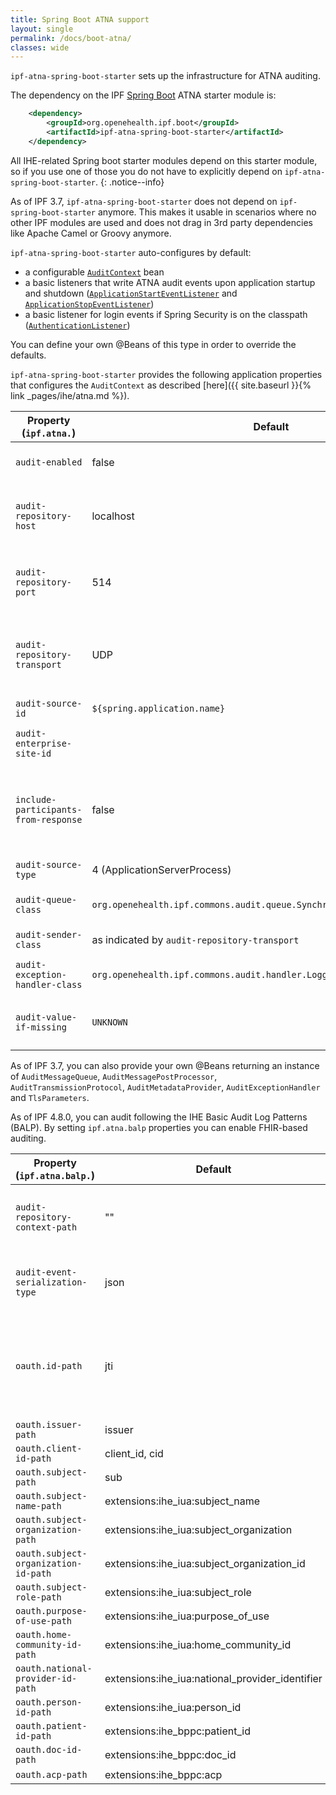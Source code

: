 ```yaml
---
title: Spring Boot ATNA support
layout: single
permalink: /docs/boot-atna/
classes: wide
---
```


`ipf-atna-spring-boot-starter` sets up the infrastructure for ATNA auditing.
 
The dependency on the IPF [Spring Boot] ATNA starter module is:

```xml
    <dependency>
        <groupId>org.openehealth.ipf.boot</groupId>
        <artifactId>ipf-atna-spring-boot-starter</artifactId>
    </dependency>
```

All IHE-related Spring boot starter modules depend on this starter module, so if you use one of those you do not have to
explicitly depend on `ipf-atna-spring-boot-starter`.
{: .notice--info}

As of IPF 3.7, `ipf-atna-spring-boot-starter` does not depend on `ipf-spring-boot-starter` anymore. This makes it
usable in scenarios where no other IPF modules are used and does not drag in 3rd party dependencies like Apache Camel
or Groovy anymore.

`ipf-atna-spring-boot-starter` auto-configures by default:

* a configurable [`AuditContext`](../apidocs/org/openehealth/ipf/commons/audit/DefaultAuditContext.html) bean
* a basic listeners that write ATNA audit events upon application startup and shutdown 
  ([`ApplicationStartEventListener`](../apidocs/org/openehealth/ipf/boot/atna/ApplicationStartEventListener.html) 
  and [`ApplicationStopEventListener`](../apidocs/org/openehealth/ipf/boot/atna/ApplicationStopEventListener.html))
* a basic listener for login events if Spring Security is on the classpath ([`AuthenticationListener`](../apidocs/org/openehealth/ipf/boot/atna/AuthenticationListener.html)) 

You can define your own @Beans of this type in order to override the defaults.

`ipf-atna-spring-boot-starter` provides the following application properties that configures the `AuditContext`
as described [here]({{ site.baseurl }}{% link _pages/ihe/atna.md %}).

| Property (`ipf.atna.`)         | Default               | Description                                                           |
|--------------------------------|-----------------------|-----------------------------------------------------------------------|
| `audit-enabled`                | false                 | Whether auditing is enabled                                           |
| `audit-repository-host`        | localhost             | Host of the ATNA repository to send the events to                     |
| `audit-repository-port`        | 514                   | Port of the ATNA repository to send the events to                     |
| `audit-repository-transport`   | UDP                   | Wire transport format (UDP, TLS, NETTY-UDP, NETTY-TLS, FHIR-REST-TLS) |
| `audit-source-id`              | `${spring.application.name}` | Source ID for ATNA events                                             |
| `audit-enterprise-site-id`     |                       | Enterprise Site ID for ATNA events                                    |
| `include-participants-from-response`| false            | Whether to include (patient) participants from responses as well      |
| `audit-source-type`            | 4 (ApplicationServerProcess) | Type of Audit Source                                                  |
| `audit-queue-class`            | `org.openehealth.ipf.commons.audit.queue.SynchronousAuditMessageQueue` | Queue implementation for auditing                                     |
| `audit-sender-class`           | as indicated by `audit-repository-transport` | ATNA sender implementation                                            |
| `audit-exception-handler-class`| `org.openehealth.ipf.commons.audit.handler.LoggingAuditExceptionHandler`| Exception handler impleemntation                                      |
| `audit-value-if-missing`       | `UNKNOWN`             | Value used for mandatory audit attributes that are not set            |

As of IPF 3.7, you can also provide your own @Beans returning an instance of `AuditMessageQueue`, `AuditMessagePostProcessor`,
`AuditTransmissionProtocol`, `AuditMetadataProvider`, `AuditExceptionHandler` and `TlsParameters`.

As of IPF 4.8.0, you can audit following the IHE Basic Audit Log Patterns (BALP). By setting `ipf.atna.balp` properties you can enable FHIR-based auditing.

| Property (`ipf.atna.balp.`)          | Default                                         | Description                                                  |
|--------------------------------------|-------------------------------------------------|--------------------------------------------------------------|
| `audit-repository-context-path`      | ""                                              | URL context path of the FHIR Audit Repository                |
| `audit-event-serialization-type`     | json                                            | Whether to encode the AuditEvent as `json` or `xml`          |
| `oauth.id-path`                      | jti                                             | Where to extract audit-relevant data from a JWT access token |
| `oauth.issuer-path`                  | issuer                                          |                                                              |
| `oauth.client-id-path`               | client_id, cid                                  |                                                              |
| `oauth.subject-path`                 | sub                                             |                                                              |
| `oauth.subject-name-path`            | extensions:ihe_iua:subject_name                 |                                                              |
| `oauth.subject-organization-path`    | extensions:ihe_iua:subject_organization         |                                                              |
| `oauth.subject-organization-id-path` | extensions:ihe_iua:subject_organization_id      |                                                              |
| `oauth.subject-role-path`            | extensions:ihe_iua:subject_role                 |                                                              |
| `oauth.purpose-of-use-path`          | extensions:ihe_iua:purpose_of_use               |                                                              |
| `oauth.home-community-id-path`       | extensions:ihe_iua:home_community_id            |                                                              |
| `oauth.national-provider-id-path`    | extensions:ihe_iua:national_provider_identifier |                                                              |
| `oauth.person-id-path`               | extensions:ihe_iua:person_id                    |                                                              |
| `oauth.patient-id-path`              | extensions:ihe_bppc:patient_id                  |                                                              |
| `oauth.doc-id-path`                  | extensions:ihe_bppc:doc_id                      |                                                              |
| `oauth.acp-path`                     | extensions:ihe_bppc:acp                         |                                                              |

[Spring Boot]: https://projects.spring.io/spring-boot/

